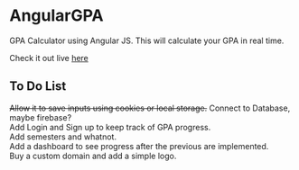 # AngularGPA
GPA Calculator using Angular JS.
This will calculate your GPA in real time.

Check it out live [here](https://jpaik.github.io/angulargpa)

## To Do List
~~Allow it to save inputs using cookies or local storage.~~
Connect to Database, maybe firebase?  
Add Login and Sign up to keep track of GPA progress.  
Add semesters and whatnot.  
Add a dashboard to see progress after the previous are implemented.  
Buy a custom domain and add a simple logo.  
